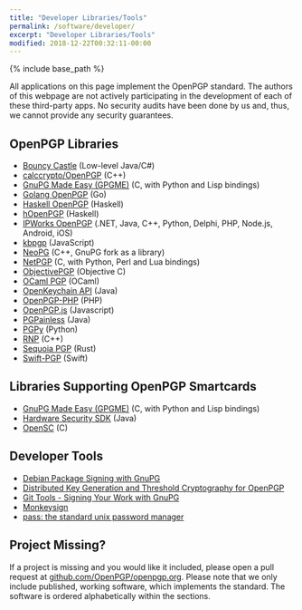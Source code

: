 ```yaml
---
title: "Developer Libraries/Tools"
permalink: /software/developer/
excerpt: "Developer Libraries/Tools"
modified: 2018-12-22T00:32:11-00:00
---
```


{% include base_path %}

All applications on this page implement the OpenPGP standard.
The authors of this webpage are not actively participating in the development of each of these third-party apps.
No security audits have been done by us and, thus, we cannot provide any security guarantees.

## OpenPGP Libraries
* [Bouncy Castle](https://www.bouncycastle.org/) (Low-level Java/C#)
* [calccrypto/OpenPGP](https://github.com/calccrypto/OpenPGP) (C++)
* [GnuPG Made Easy (GPGME)](https://www.gnupg.org/related_software/gpgme/) (C,
  with Python and Lisp bindings)
* [Golang OpenPGP](https://godoc.org/golang.org/x/crypto/openpgp) (Go)
* [Haskell OpenPGP](https://hackage.haskell.org/package/openpgp) (Haskell)
* [hOpenPGP](https://hackage.haskell.org/package/hOpenPGP) (Haskell)
* [IPWorks OpenPGP](https://www.nsoftware.com/ipworks/pgp/) (.NET, Java, C++, Python, Delphi, PHP, Node.js, Android, iOS)
* [kbpgp](https://github.com/keybase/kbpgp/) (JavaScript)
* [NeoPG](https://neopg.io/) (C++, GnuPG fork as a library)
* [NetPGP](http://www.netpgp.com/) (C, with Python, Perl and Lua bindings)
* [ObjectivePGP](https://github.com/krzyzanowskim/ObjectivePGP)
  (Objective C)
* [OCaml PGP](https://github.com/cfcs/ocaml-openpgp) (OCaml)
* [OpenKeychain API](https://github.com/open-keychain/openpgp-api) (Java)
* [OpenPGP-PHP](https://github.com/singpolyma/openpgp-php) (PHP)
* [OpenPGP.js](https://openpgpjs.org/) (Javascript)
* [PGPainless](https://pgpainless.org) (Java)
* [PGPy](https://github.com/SecurityInnovation/PGPy/) (Python)
* [RNP](https://www.rnpgp.com/) (C++)
* [Sequoia PGP](https://sequoia-pgp.org/) (Rust)
* [Swift-PGP](https://github.com/kryptco/swift-pgp/) (Swift)

## Libraries Supporting OpenPGP Smartcards
* [GnuPG Made Easy (GPGME)](https://www.gnupg.org/related_software/gpgme/) (C,
  with Python and Lisp bindings)
* [Hardware Security SDK](https://hwsecurity.dev) (Java)
* [OpenSC](https://github.com/OpenSC/OpenSC/wiki/OpenPGP-card) (C)

## Developer Tools
* [Debian Package Signing with GnuPG](https://wiki.debian.org/SecureApt)
* [Distributed Key Generation and Threshold Cryptography for OpenPGP](http://www.nongnu.org/dkgpg/)
* [Git Tools - Signing Your Work with GnuPG](https://git-scm.com/book/en/v2/Git-Tools-Signing-Your-Work)
* [Monkeysign](http://web.monkeysphere.info/monkeysign)
* [pass: the standard unix password manager](https://www.passwordstore.org/)

## Project Missing?
If a project is missing and you would like it included, please open a pull request at [github.com/OpenPGP/openpgp.org](https://github.com/OpenPGP/openpgp.org).
Please note that we only include published, working software, which implements the standard.
The software is ordered alphabetically within the sections.
